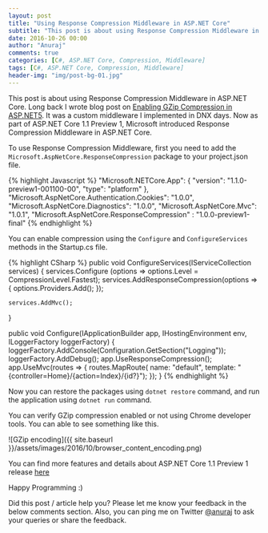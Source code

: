 ```yaml
---
layout: post
title: "Using Response Compression Middleware in ASP.NET Core"
subtitle: "This post is about using Response Compression Middleware in ASP.NET Core. Long back I wrote blog post on Enabling GZip Compression in ASP.NET5. It was a custom middleware I implemented in DNX days. Now as part of ASP.NET Core 1.1 Preview 1, Microsoft introduced Response Compression Middleware in ASP.NET Core."
date: 2016-10-26 00:00
author: "Anuraj"
comments: true
categories: [C#, ASP.NET Core, Compression, Middleware]
tags: [C#, ASP.NET Core, Compression, Middleware]
header-img: "img/post-bg-01.jpg"
---
```


This post is about using Response Compression Middleware in ASP.NET Core. Long back I wrote blog post on [Enabling GZip Compression in ASP.NET5](http://dotnetthoughts.net/enabling-gzip-compression-in-ASP.NET5/). It was a custom middleware I implemented in DNX days. Now as part of ASP.NET Core 1.1 Preview 1, Microsoft introduced Response Compression Middleware in ASP.NET Core.

To use Response Compression Middleware, first you need to add the `Microsoft.AspNetCore.ResponseCompression` package to your project.json file.

{% highlight Javascript %}
"Microsoft.NETCore.App": {
  "version": "1.1.0-preview1-001100-00",
  "type": "platform"
},
"Microsoft.AspNetCore.Authentication.Cookies": "1.0.0",
"Microsoft.AspNetCore.Diagnostics": "1.0.0",
"Microsoft.AspNetCore.Mvc": "1.0.1",
"Microsoft.AspNetCore.ResponseCompression" : "1.0.0-preview1-final"
{% endhighlight %}

You can enable compression using the `Configure` and `ConfigureServices` methods in the Startup.cs file.

{% highlight CSharp %}
public void ConfigureServices(IServiceCollection services)
{
    services.Configure<GzipCompressionProviderOptions>
        (options => options.Level = CompressionLevel.Fastest);
    services.AddResponseCompression(options =>
    {
        options.Providers.Add<GzipCompressionProvider>();
    });
    
    services.AddMvc();
}

public void Configure(IApplicationBuilder app, 
    IHostingEnvironment env, ILoggerFactory loggerFactory)
{
    loggerFactory.AddConsole(Configuration.GetSection("Logging"));
    loggerFactory.AddDebug();
    app.UseResponseCompression();
    app.UseMvc(routes =>
    {
        routes.MapRoute(
            name: "default",
            template: "{controller=Home}/{action=Index}/{id?}");
    });
}
{% endhighlight %}

Now you can restore the packages using `dotnet restore` command, and run the application using `dotnet run` command.

You can verify GZip compression enabled or not using Chrome developer tools. You can able to see something like this.

![GZip encoding]({{ site.baseurl }}/assets/images/2016/10/browser_content_encoding.png)

You can find more features and details about ASP.NET Core 1.1 Preview 1 release [here](https://blogs.msdn.microsoft.com/webdev/2016/10/25/announcing-asp-net-core-1-1-preview-1/)

Happy Programming :)

Did this post / article help you? Please let me know your feedback in the below comments section. Also, you can ping me on Twitter [@anuraj](http://twitter.com/anuraj) to ask your queries or share the feedback.